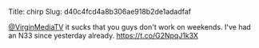 Title: chirp
Slug: d40c4fcd4a8b306ae918b2de1adadfaf

<a href="http://twitter.com/VirginMediaTV">@VirginMediaTV</a> it sucks that you guys don't work on weekends. I've had an N33 since yesterday already. <a href="https://t.co/G2NpqJ1k3X">https://t.co/G2NpqJ1k3X</a>
